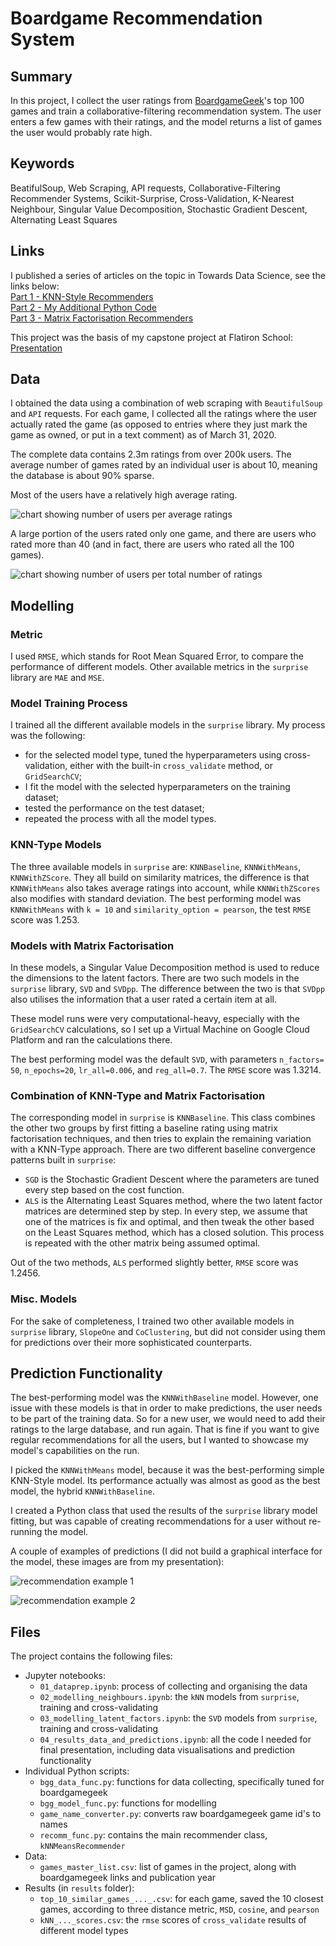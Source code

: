 # Boardgame Recommendation System

## Summary
In this project, I collect the user ratings from [BoardgameGeek](https://boardgamegeek.com/)'s top 100 games and train a collaborative-filtering recommendation system. The user enters a few games with their ratings, and the model returns a list of games the user would probably rate high. 

## Keywords
BeatifulSoup, Web Scraping, API requests, Collaborative-Filtering Recommender Systems, Scikit-Surprise, Cross-Validation, K-Nearest Neighbour, Singular Value Decomposition, Stochastic Gradient Descent, Alternating Least Squares 

## Links
I published a series of articles on the topic in Towards Data Science, see the links below: 
<br>
[Part 1 - KNN-Style Recommenders](https://towardsdatascience.com/how-to-build-a-memory-based-recommendation-system-using-python-surprise-55f3257b2cf4)
<br>
[Part 2 - My Additional Python Code](https://towardsdatascience.com/my-python-code-for-flexible-recommendations-b4d838e9e0e0)
<br>
[Part 3 - Matrix Factorisation Recommenders](https://towardsdatascience.com/how-to-build-a-model-based-recommendation-system-using-python-surprise-2df3b77ab3e5)

This project was the basis of my capstone project at Flatiron School:
<br>
[Presentation](https://docs.google.com/presentation/d/1qKxO2TLHGmGMCSOYO37v1a-bLFWAbEmGfutsNbDwyew/edit#slide=id.p)

## Data
I obtained the data using a combination of web scraping with `BeautifulSoup` and `API` requests. For each game, I collected all the ratings where the user actually rated the game (as opposed to entries where they just mark the game as owned, or put in a text comment) as of March 31, 2020. 

The complete data contains 2.3m ratings from over 200k users. The average number of games rated by an individual user is about 10, meaning the database is about 90% sparse. 

Most of the users have a relatively high average rating.  

![chart showing number of users per average ratings](./charts/users_by_average_ratings.png)

A large portion of the users rated only one game, and there are users who rated more than 40 (and in fact, there are users who rated all the 100 games).

![chart showing number of users per total number of ratings](./charts/users_by_number_of_ratings.png)

## Modelling

### Metric
I used `RMSE`, which stands for Root Mean Squared Error, to compare the performance of different models. Other available metrics in the `surprise` library are `MAE` and `MSE`. 

### Model Training Process
I trained all the different available models in the `surprise` library. My process was the following: 
- for the selected model type, tuned the hyperparameters using cross-validation, either with the built-in `cross_validate` method, or `GridSearchCV`;
- I fit the model with the selected hyperparameters on the training dataset;
- tested the performance on the test dataset;
- repeated the process with all the model types. 

### KNN-Type Models

The three available models in `surprise` are: `KNNBaseline`, `KNNWithMeans`, `KNNWithZScore`. They all build on similarity matrices, the difference is that `KNNWithMeans` also takes average ratings into account, while `KNNWithZScores` also modifies with standard deviation. The best performing model was `KNNWithMeans` with `k = 10` and `similarity_option = pearson`, the test `RMSE` score was 1.253.  

### Models with Matrix Factorisation

In these models, a Singular Value Decomposition method is used to reduce the dimensions to the latent factors. There are two such models in the `surprise` library, `SVD` and `SVDpp`. The difference between the two is that `SVDpp` also utilises the information that a user rated a certain item at all. 

These model runs were very computational-heavy, especially with the `GridSearchCV` calculations, so I set up a Virtual Machine on Google Cloud Platform and ran the calculations there. 

The best performing model was the default `SVD`, with parameters `n_factors= 50`, `n_epochs=20`, `lr_all=0.006`, and `reg_all=0.7`. The `RMSE` score was 1.3214. 

### Combination of KNN-Type and Matrix Factorisation

The corresponding model in `surprise` is `KNNBaseline`. This class combines the other two groups by first fitting a baseline rating using matrix factorisation techniques, and then tries to explain the remaining variation with a KNN-Type approach. There are two different baseline convergence patterns built in `surprise`: 

- `SGD` is the Stochastic Gradient Descent where the parameters are tuned every step based on the cost function. 
- `ALS` is the Alternating Least Squares method, where the two latent factor matrices are determined step by step. In every step, we assume that one of the matrices is fix and optimal, and then tweak the other based on the Least Squares method, which has a closed solution. This process is repeated with the other matrix being assumed optimal. 

Out of the two methods, `ALS` performed slightly better, `RMSE` score was 1.2456. 

### Misc. Models

For the sake of completeness, I trained two other available models in `surprise` library, `SlopeOne` and `CoClustering`, but did not consider using them for predictions over their more sophisticated counterparts. 

## Prediction Functionality
The best-performing model was the `KNNWithBaseline` model. However, one issue with these models is that in order to make predictions, the user needs to be part of the training data. So for a new user, we would need to add their ratings to the large database, and run again. That is fine if you want to give regular recommendations for all the users, but I wanted to showcase my model's capabilities on the run. 

I picked the `KNNWithMeans` model, because it was the best-performing simple KNN-Style model. Its performance actually was almost as good as the best model, the hybrid `KNNWithBaseline`. 

I created a Python class that used the results of the `surprise` library model fitting, but was capable of creating recommendations for a user without re-running the model. 

A couple of examples of predictions (I did not build a graphical interface for the model, these images are from my presentation): 

![recommendation example 1](./charts/recomm_1.png)

![recommendation example 2](./charts/recomm_2.png)


## Files
The project contains the following files: 
- Jupyter notebooks: 
    - `01_dataprep.ipynb`: process of collecting and organising the data
    - `02_modelling_neighbours.ipynb`: the `kNN` models from `surprise`, training and cross-validating
    - `03_modelling_latent_factors.ipynb`: the `SVD` models from `surprise`, training and cross-validating
    - `04_results_data_and_predictions.ipynb`: all the code I needed for final presentation, including data visualisations and prediction functionality
- Individual Python scripts:
    - `bgg_data_func.py`: functions for data collecting, specifically tuned for boardgamegeek
    - `bgg_model_func.py`: functions for modelling
    - `game_name_converter.py`: converts raw boardgamegeek game id's to names
    - `recomm_func.py`: contains the main recommender class, `kNNMeansRecommender`
- Data:
    - `games_master_list.csv`: list of games in the project, along with boardgamegeek links and publication year
- Results (in `results` folder):
    - `top_10_similar_games_..._.csv`: for each game, saved the 10 closest games, according to three distance metric, `MSD`, `cosine`, and `pearson`
    - `kNN_..._scores.csv`: the `rmse` scores of `cross_validate` results of different model types
